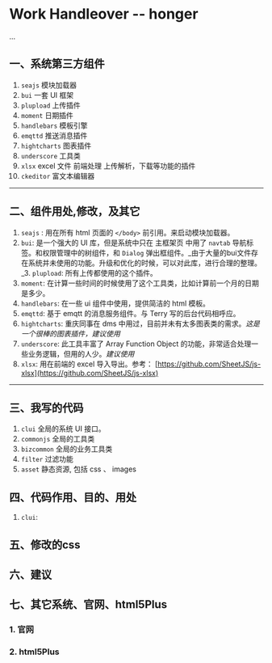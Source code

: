 # Work Handleover -- honger

...

## 一、系统第三方组件

1.  `seajs` 模块加载器
2.  `bui` 一套 UI 框架
3.  `plupload` 上传插件
4.  `moment` 日期插件
5.  `handlebars` 模板引擎
6.  `emqttd` 推送消息插件
7.  `hightcharts` 图表插件
8.  `underscore` 工具类
9.  `xlsx` excel 文件 前端处理 上传解析，下载等功能的插件
10.  `ckeditor` 富文本编辑器

* * *

## 二、组件用处,修改，及其它

1.  `seajs` : 用在所有 html 页面的 `</body>` 前引用。来启动模块加载器。
2.  `bui`:  是一个强大的 UI 库，但是系统中只在 主框架页 中用了 `navtab` 导航标签。和权限管理中的树组件，和 `Dialog` 弹出框组件。_由于大量的bui文件存在系统并未使用的功能。升级和优化的时候，可以对此库，进行合理的整理。_3.  `plupload`: 所有上传都使用的这个插件。
4.  `moment`: 在计算一些时间的时候使用了这个工具类，比如计算前一个月的日期是多少。
5.  `handlebars`: 在一些 ui 组件中使用，提供简洁的 html 模板。
6.  `emqttd`: 基于 emqtt 的消息服务组件。与 Terry 写的后台代码相呼应。
7.  `hightcharts`:  重庆同事在 dms 中用过，目前并未有太多图表类的需求。_这是一个很棒的图表插件，建议使用_
8.  `underscore`: 此工具丰富了 Array Function Object 的功能，非常适合处理一些业务逻辑，但用的人少。_建议使用_
9.  `xlsx`: 用在前端的 excel 导入导出。参考： [https://github.com/SheetJS/js-xlsx](https://github.com/SheetJS/js-xlsx)

* * *

## 三、我写的代码

1.  `clui` 全局的系统 UI 接口。
2.  `commonjs` 全局的工具类
3.  `bizcommon` 全局的业务工具类
4.  `filter` 过滤功能
5.  `asset` 静态资源, 包括 css 、 images

## 四、代码作用、目的、用处

1.  `clui`:

## 五、修改的css

## 六、建议

## 七、其它系统、官网、html5Plus

### 1. 官网

### 2. html5Plus